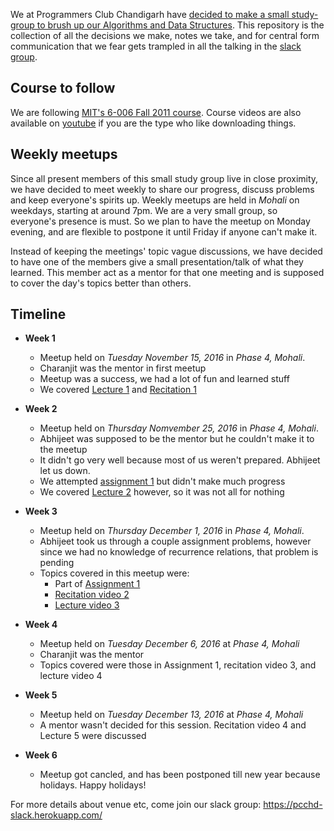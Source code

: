 We at Programmers Club Chandigarh have [decided to make a small study-group to brush up our Algorithms and Data Structures](https://programmers-club-chandigarh.github.io/2016/11/06/meetup-summary.html). This repository is the collection of all the decisions we make, notes we take, and for central form communication that we fear gets trampled in all the talking in the [slack group](https://pcchd-slack.herokuapp.com/).



## Course to follow

We are following [MIT's 6-006 Fall 2011 course](https://ocw.mit.edu/courses/electrical-engineering-and-computer-science/6-006-introduction-to-algorithms-fall-2011/index.htm). Course videos are also available on [youtube](https://www.youtube.com/playlist?list=PLUl4u3cNGP61Oq3tWYp6V_F-5jb5L2iHb) if you are the type who like downloading things.

## Weekly meetups

Since all present members of this small study group live in close proximity, we have decided to meet weekly to share our progress, discuss problems and keep everyone's spirits up. Weekly meetups are held in *Mohali* on weekdays, starting at around 7pm. We are a very small group, so everyone's presence is must. So we plan to have the meetup on Monday evening, and are flexible to postpone it until Friday if anyone can't make it.

Instead of keeping the meetings' topic vague discussions, we have decided to have one of the members give a small presentation/talk of what they learned. This member act as a mentor for that one meeting and is supposed to cover the day's topics better than others.

## Timeline

- **Week 1**

  - Meetup held on *Tuesday November 15, 2016* in *Phase 4, Mohali*.
  - Charanjit was the mentor in first meetup
  - Meetup was a success, we had a lot of fun and learned stuff
  - We covered [Lecture 1](https://ocw.mit.edu/courses/electrical-engineering-and-computer-science/6-006-introduction-to-algorithms-fall-2011/lecture-videos/lecture-1-algorithmic-thinking-peak-finding) and [Recitation 1](https://ocw.mit.edu/courses/electrical-engineering-and-computer-science/6-006-introduction-to-algorithms-fall-2011/recitation-videos/recitation-1-asymptotic-complexity-peak-finding)

- **Week 2**

  - Meetup held on *Thursday Nomvember 25, 2016* in *Phase 4, Mohali*.
  - Abhijeet was supposed to be the mentor but he couldn't make it to the meetup
  - It didn't go very well because most of us weren't prepared. Abhijeet let us down.
  - We attempted [assignment 1](https://ocw.mit.edu/courses/electrical-engineering-and-computer-science/6-006-introduction-to-algorithms-fall-2011/assignments/MIT6_006F11_ps1.pdf) but didn't make much progress
  - We covered [Lecture 2](https://ocw.mit.edu/courses/electrical-engineering-and-computer-science/6-006-introduction-to-algorithms-fall-2011/lecture-videos/lecture-2-models-of-computation-document-distance) however, so it was not all for nothing

- **Week 3**

  - Meetup held on *Thursday December 1, 2016* in *Phase 4, Mohali*.
  - Abhijeet took us through a couple assignment problems, however since we had no knowledge of recurrence relations, that problem is pending
  - Topics covered in this meetup were:
    - Part of [Assignment 1](https://ocw.mit.edu/courses/electrical-engineering-and-computer-science/6-006-introduction-to-algorithms-fall-2011/assignments/)
    - [Recitation video 2](https://ocw.mit.edu/courses/electrical-engineering-and-computer-science/6-006-introduction-to-algorithms-fall-2011/recitation-videos/recitation-2-python-cost-model-document-distance)
    - [Lecture video 3](https://ocw.mit.edu/courses/electrical-engineering-and-computer-science/6-006-introduction-to-algorithms-fall-2011/lecture-videos/lecture-3-insertion-sort-merge-sort)

- **Week 4**
  - Meetup held on *Tuesday December 6, 2016* at *Phase 4, Mohali*
  - Charanjit was the mentor
  - Topics covered were those in Assignment 1, recitation video 3, and lecture video 4

- **Week 5**
  - Meetup held on *Tuesday December 13, 2016* at *Phase 4, Mohali*
  - A mentor wasn't decided for this session. Recitation video 4 and Lecture 5 were discussed

- **Week 6**
  - Meetup got cancled, and has been postponed till new year because holidays. Happy holidays!

For more details about venue etc, come join our slack group: https://pcchd-slack.herokuapp.com/
